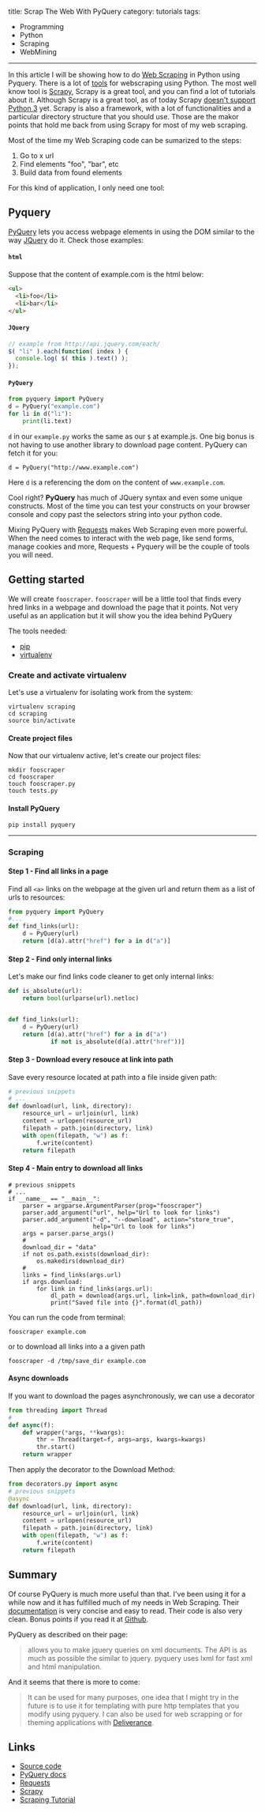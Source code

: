 title: Scrap The Web With PyQuery
category: tutorials
tags:
- Programming
- Python
- Scraping
- WebMining
---


In this article I will be showing how to do [Web Scraping](http://en.wikipedia.org/wiki/Web_scraping) in Python using Pyquery. There is a lot of [tools](http://docs.python-guide.org/en/latest/scenarios/scrape/) for webscraping using Python. The most well know tool is [Scrapy](http://scrapy.org/), Scrapy is a great tool, and you can find a lot of tutorials about it. Although Scrapy is a great tool, as of today Scrapy [doesn't support Python 3](http://doc.scrapy.org/en/latest/faq.html#does-scrapy-work-with-python-3) yet. Scrapy is also a framework, with a lot of functionalities and a particular directory structure that you should use. Those are the makor points that hold me back from using Scrapy for most of my web scraping.

Most of the time my Web Scraping code can be sumarized to the steps:

1. Go to x url
2. Find elements "foo", "bar", etc
3. Build data from found elements

For this kind of application, I only need one tool:

## Pyquery

[PyQuery](https://github.com/gawel/pyquery/) lets you access webpage elements in using the DOM similar to the way [JQuery](http://jquery.com/) do it. Check those examples:


#### `html`

Suppose that the content of example.com is the html below:

``` html example1.html
<ul>
  <li>foo</li>
  <li>bar</li>
</ul>
```

#### `JQuery`

``` javascript example1.js
// example from http://api.jquery.com/each/
$( "li" ).each(function( index ) {
  console.log( $( this ).text() );
});
```

#### `PyQuery`

``` python example1.py
from pyquery import PyQuery
d = PyQuery("example.com")
for li in d("li"):
    print(li.text)
```

`d` in our `example.py` works the same as our `$` at example.js. One big bonus is not having to use another library to download page content. PyQuery can fetch it for you:

    d = PyQuery("http://www.example.com")

Here `d` is a referencing the dom on the content of `www.example.com`.

Cool right? **PyQuery** has much of JQuery syntax and even some unique constructs. Most of the time you can test your constructs on your browser console and copy past the selectors string into your python code.

Mixing PyQuery with [Requests](http://docs.python-requests.org/en/latest/) makes Web Scraping even more powerful. When the need comes to interact with the web page, like send forms, manage cookies and more, Requests + Pyquery will be the couple of tools you will need.


## Getting started

We will create `fooscraper`. `fooscraper` will be a little tool that finds every hred links in a webpage and download the page that it points. Not very useful as an application but it will show you the idea behind PyQuery

The tools needed:

+ [pip](https://pypi.python.org/pypi/pip/)
+ [virtualenv](https://pypi.python.org/pypi/virtualenv)


### Create and activate virtualenv

Let's use a virtualenv for isolating work from the system:

    virtualenv scraping
    cd scraping
    source bin/activate


#### Create project files

Now that our virtualenv active, let's create our project files:

    mkdir fooscraper
    cd fooscraper
    touch fooscraper.py
    touch tests.py


#### Install PyQuery

    pip install pyquery

------

### Scraping


#### Step 1 - Find all links in a page

Find all `<a>` links on the webpage at the given url and return them as a list of urls to resources:

``` python archive.py
from pyquery import PyQuery
#...
def find_links(url):
    d = PyQuery(url)
    return [d(a).attr("href") for a in d("a")]
```


#### Step 2 - Find only internal links

Let's make our find links code cleaner to get only internal links:

``` python archive.py
def is_absolute(url):
    return bool(urlparse(url).netloc)


def find_links(url):
    d = PyQuery(url)
    return [d(a).attr("href") for a in d("a")
            if not is_absolute(d(a).attr("href"))]
```


#### Step 3 - Download every resouce at link into path

Save every resource located at path into a file inside given path:

``` python archive.py
# previous snippets
# ...
def download(url, link, directory):
    resource_url = urljoin(url, link)
    content = urlopen(resource_url)
    filepath = path.join(directory, link)
    with open(filepath, "w") as f:
        f.write(content)
    return filepath
```


#### Step 4 - Main entry to download all links

```
# previous snippets
# ...
if __name__ == "__main__":
    parser = argparse.ArgumentParser(prog="fooscraper")
    parser.add_argument("url", help="Url to look for links")
    parser.add_argument("-d", "--download", action="store_true",
                        help="Url to look for links")
    args = parser.parse_args()
    #
    download_dir = "data"
    if not os.path.exists(download_dir):
        os.makedirs(download_dir)
    #
    links = find_links(args.url)
    if args.download:
        for link in find_links(args.url):
            dl_path = download(args.url, link=link, path=download_dir)
            print("Saved file into {}".format(dl_path))

```


You can run the code from terminal:

    fooscraper example.com

or to download all links into a a given path

    fooscraper -d /tmp/save_dir example.com

#### Async downloads

If you want to download the pages asynchronously, we can use a decorator

``` python decorators.py
from threading import Thread
#
def async(f):
    def wrapper(*args, **kwargs):
        thr = Thread(target=f, args=args, kwargs=kwargs)
        thr.start()
    return wrapper
```

Then apply the decorator to the Download Method:

``` python archive.py
from decorators.py import async
# previous snippets
@async
def download(url, link, directory):
    resource_url = urljoin(url, link)
    content = urlopen(resource_url)
    filepath = path.join(directory, link)
    with open(filepath, "w") as f:
        f.write(content)
    return filepath
```

## Summary

Of course PyQuery is much more useful than that. I've been using it for a while now and it has fulfilled much of my needs in Web Scraping. Their
[documentation](https://pythonhosted.org/pyquery/index.html) is very concise and easy to read. Their code is also very clean. Bonus points if you read it at [Github](https://github.com/gawel/pyquery).

PyQuery as described on their page:

> allows you to make jquery queries on xml documents. The API is as much as possible the similar to jquery. pyquery uses lxml for fast xml and html manipulation.

And it seems that there is more to come:

> It can be used for many purposes, one idea that I might try in the future is to use it for templating with pure http templates that you modify using pyquery. I can also be used for web scrapping or for theming applications with [Deliverance](https://pythonhosted.org/Deliverance/).


## Links

- [Source code](http://localhost)
- [PyQuery docs](https://pythonhosted.org/pyquery/index.html)
- [Requests](https://pythonhosted.org/pyquery/index.html)
- [Scrapy](http://scrapy.org)
- [Scraping Tutorial](http://blog.miguelgrinberg.com/post/easy-web-scraping-with-python)
